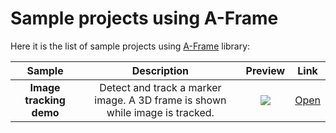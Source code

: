 # Sample projects using A-Frame

Here it is the list of sample projects using [A-Frame](https://github.com/aframevr/aframe) library:

Sample | Description | Preview | Link
:----------: | :---------: | :----: | :---:
**Image tracking demo** | Detect and track a marker image. A 3D frame is shown while image is tracked. | ![](image-sample.gif) | [Open](./image-tracking)

